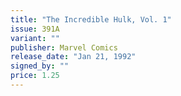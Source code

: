 ```yaml
---
title: "The Incredible Hulk, Vol. 1"
issue: 391A
variant: ""
publisher: Marvel Comics
release_date: "Jan 21, 1992"
signed_by: ""
price: 1.25
---
```

